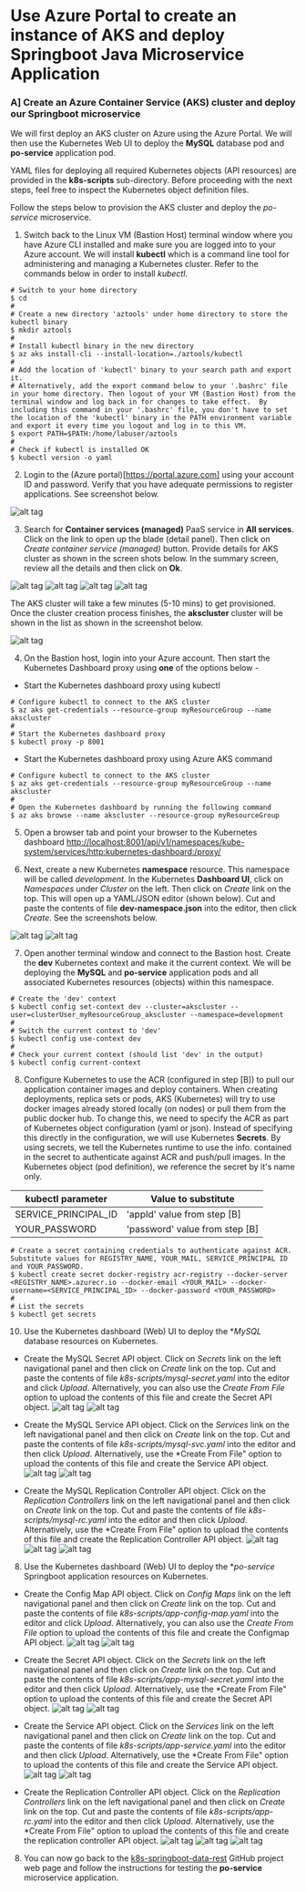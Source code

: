 #  Use Azure Portal to create an instance of AKS and deploy Springboot Java Microservice Application

### A] Create an Azure Container Service (AKS) cluster and deploy our Springboot microservice
We will first deploy an AKS cluster on Azure using the Azure Portal.  We will then use the Kubernetes Web UI to deploy the **MySQL** database pod and **po-service** application pod.

YAML files for deploying all required Kubernetes objects (API resources) are provided in the **k8s-scripts** sub-directory.  Before proceeding with the next steps, feel free to inspect the Kubernetes object definition files.

Follow the steps below to provision the AKS cluster and deploy the *po-service* microservice.
1.  Switch back to the Linux VM (Bastion Host) terminal window where you have Azure CLI installed and make sure you are logged into to your Azure account.  We will install **kubectl** which is a command line tool for administering and managing a Kubernetes cluster.  Refer to the commands below in order to install *kubectl*.
```
# Switch to your home directory
$ cd
#
# Create a new directory 'aztools' under home directory to store the kubectl binary
$ mkdir aztools
#
# Install kubectl binary in the new directory
$ az aks install-cli --install-location=./aztools/kubectl
#
# Add the location of 'kubectl' binary to your search path and export it.
# Alternatively, add the export command below to your '.bashrc' file in your home directory. Then logout of your VM (Bastion Host) from the terminal window and log back in for changes to take effect.  By including this command in your '.bashrc' file, you don't have to set the location of the 'kubectl' binary in the PATH environment variable and export it every time you logout and log in to this VM.
$ export PATH=$PATH:/home/labuser/aztools
#
# Check if kubectl is installed OK
$ kubectl version -o yaml
```

2.  Login to the (Azure portal)[https://portal.azure.com] using your account ID and password.  Verify that you have adequate permissions to register applications.  See screenshot below.

![alt tag](./images/Az-01.PNG)

3.  Search for **Container services (managed)** PaaS service in **All services**. Click on the link to open up the blade (detail panel).  Then click on *Create container service (managed)* button.  Provide details for AKS cluster as shown in the screen shots below.  In the summary screen, review all the details and then click on **Ok**.  

![alt tag](./images/k8s-dash-deploy-01.PNG)
![alt tag](./images/k8s-dash-deploy-02.PNG)
![alt tag](./images/k8s-dash-deploy-03.PNG)
![alt tag](./images/k8s-dash-deploy-04.PNG)

The AKS cluster will take a few minutes (5-10 mins) to get provisioned.  Once the cluster creation process finishes, the **akscluster** cluster will be shown in the list as shown in the screenshot below.

![alt tag](./images/k8s-dash-deploy-05.PNG)

4.  On the Bastion host, login into your Azure account. Then start the Kubernetes Dashboard proxy using **one** of the options below -
- Start the Kubernetes dashboard proxy using kubectl
```
# Configure kubectl to connect to the AKS cluster
$ az aks get-credentials --resource-group myResourceGroup --name akscluster
#
# Start the Kubernetes dashboard proxy
$ kubectl proxy -p 8001
```
- Start the Kubernetes dashboard proxy using Azure AKS command
```
# Configure kubectl to connect to the AKS cluster
$ az aks get-credentials --resource-group myResourceGroup --name akscluster
#
# Open the Kubernetes dashboard by running the following command
$ az aks browse --name akscluster --resource-group myResourceGroup
```

5.  Open a browser tab and point your browser to the Kubernetes dashboard [http://localhost:8001/api/v1/namespaces/kube-system/services/http:kubernetes-dashboard:/proxy/](http://localhost:8001/api/v1/namespaces/kube-system/services/http:kubernetes-dashboard:/proxy/)

6.  Next, create a new Kubernetes **namespace** resource.  This namespace will be called *development*.  In the Kubernetes **Dashboard UI**, click on *Namespaces* under *Cluster* on the left.  Then click on *Create* link on the top.  This will open up a YAML/JSON editor (shown below).  Cut and paste the contents of file **dev-namespace.json** into the editor, then click *Create*.  See the screenshots below.

![alt tag](./images/k8s-dash-deploy-06.PNG)
![alt tag](./images/k8s-dash-deploy-07.PNG)

7.  Open another terminal window and connect to the Bastion host.  Create the **dev** Kubernetes context and make it the current context.  We will be deploying the **MySQL** and **po-service** application pods and all associated Kubernetes resources (objects) within this namespace.
```
# Create the 'dev' context
$ kubectl config set-context dev --cluster=akscluster --user=clusterUser_myResourceGroup_akscluster --namespace=development
#
# Switch the current context to 'dev'
$ kubectl config use-context dev
#
# Check your current context (should list 'dev' in the output)
$ kubectl config current-context
```

8.  Configure Kubernetes to use the ACR (configured in step [B]) to pull our application container images and deploy containers.  When creating deployments, replica sets or pods, AKS (Kubernetes) will try to use docker images already stored locally (on nodes) or pull them from the public docker hub.  To change this, we need to specify the ACR as part of Kubernetes object configuration (yaml or json).  Instead of specifying this directly in the configuration, we will use Kubernetes **Secrets**.  By using secrets, we tell the Kubernetes runtime to use the info. contained in the secret to authenticate against ACR and push/pull images.  In the Kubernetes object (pod definition), we reference the secret by it's name only.

kubectl parameter | Value to substitute
----------------- | -------------------
SERVICE_PRINCIPAL_ID | 'appId' value from step [B]
YOUR_PASSWORD | 'password' value from step [B]

```
# Create a secret containing credentials to authenticate against ACR.  Substitute values for REGISTRY_NAME, YOUR_MAIL, SERVICE_PRINCIPAL ID and YOUR_PASSWORD.
$ kubectl create secret docker-registry acr-registry --docker-server <REGISTRY_NAME>.azurecr.io --docker-email <YOUR_MAIL> --docker-username=<SERVICE_PRINCIPAL_ID> --docker-password <YOUR_PASSWORD>
#
# List the secrets
$ kubectl get secrets
```

10.  Use the Kubernetes dashboard (Web) UI to deploy the **MySQL* database resources on Kubernetes.
-  Create the MySQL Secret API object.  Click on *Secrets* link on the left navigational panel and then click on *Create* link on the top.  Cut and paste the contents of file *k8s-scripts/mysql-secret.yaml* into the editor and click *Upload*.  Alternatively, you can also use the *Create From File* option to upload the contents of this file and create the Secret API object.
![alt tag](./images/k8s-dash-deploy-08.PNG)
![alt tag](./images/k8s-dash-deploy-09.PNG)

-  Create the MySQL Service API object.  Click on the *Services* link on the left navigational panel and then click on *Create* link on the top.  Cut and paste the contents of file *k8s-scripts/mysql-svc.yaml* into the editor and then click *Upload*.  Alternatively, use the *Create From File" option to upload the contents of this file and create the Service API object.
![alt tag](./images/k8s-dash-deploy-10.PNG)
![alt tag](./images/k8s-dash-deploy-11.PNG)

-  Create the MySQL Replication Controller API object.  Click on the *Replication Controllers* link on the left navigational panel and then click on *Create* link on the top.  Cut and paste the contents of file *k8s-scripts/mysql-rc.yaml* into the editor and then click *Upload*.  Alternatively, use the *Create From File" option to upload the contents of this file and create the Replication Controller API object.
![alt tag](./images/k8s-dash-deploy-12.PNG)
![alt tag](./images/k8s-dash-deploy-13.PNG)
![alt tag](./images/k8s-dash-deploy-14.PNG)

8.  Use the Kubernetes dashboard (Web) UI to deploy the **po-service* Springboot application resources on Kubernetes.
-  Create the Config Map API object.  Click on *Config Maps* link on the left navigational panel and then click on *Create* link on the top.  Cut and paste the contents of file *k8s-scripts/app-config-map.yaml* into the editor and click *Upload*.  Alternatively, you can also use the *Create From File* option to upload the contents of this file and create the Configmap API object.
![alt tag](./images/k8s-dash-deploy-15.PNG)
![alt tag](./images/k8s-dash-deploy-16.PNG)

-  Create the Secret API object.  Click on the *Secrets* link on the left navigational panel and then click on *Create* link on the top.  Cut and paste the contents of file *k8s-scripts/app-mysql-secret.yaml* into the editor and then click *Upload*.  Alternatively, use the *Create From File" option to upload the contents of this file and create the Secret API object.
![alt tag](./images/k8s-dash-deploy-17.PNG)
![alt tag](./images/k8s-dash-deploy-18.PNG)

-  Create the Service API object.  Click on the *Services* link on the left navigational panel and then click on *Create* link on the top.  Cut and paste the contents of file *k8s-scripts/app-service.yaml* into the editor and then click *Upload*.  Alternatively, use the *Create From File" option to upload the contents of this file and create the Service API object.
![alt tag](./images/k8s-dash-deploy-19.PNG)
![alt tag](./images/k8s-dash-deploy-20.PNG)

-  Create the Replication Controller API object.  Click on the *Replication Controllers* link on the left navigational panel and then click on *Create* link on the top.  Cut and paste the contents of file *k8s-scripts/app-rc.yaml* into the editor and then click *Upload*.  Alternatively, use the *Create From File" option to upload the contents of this file and create the replication controller API object.
![alt tag](./images/k8s-dash-deploy-21.PNG)
![alt tag](./images/k8s-dash-deploy-22.PNG)
![alt tag](./images/k8s-dash-deploy-23.PNG)

8.  You can now go back to the [k8s-springboot-data-rest](https://github.com/ganrad/k8s-springboot-data-rest) GitHub project web page and follow the instructions for testing the **po-service** microservice application.
